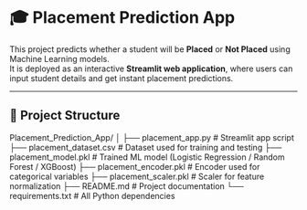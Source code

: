 # 🎓 Placement Prediction App

This project predicts whether a student will be **Placed** or **Not Placed** using Machine Learning models.  
It is deployed as an interactive **Streamlit web application**, where users can input student details and get instant placement predictions.

---

## 📁 Project Structure

Placement_Prediction_App/
│
├── placement_app.py # Streamlit app script
├── placement_dataset.csv # Dataset used for training and testing
├── placement_model.pkl # Trained ML model (Logistic Regression / Random Forest / XGBoost)
├── placement_encoder.pkl # Encoder used for categorical variables
├── placement_scaler.pkl # Scaler for feature normalization
├── README.md # Project documentation
└── requirements.txt # All Python dependencies

